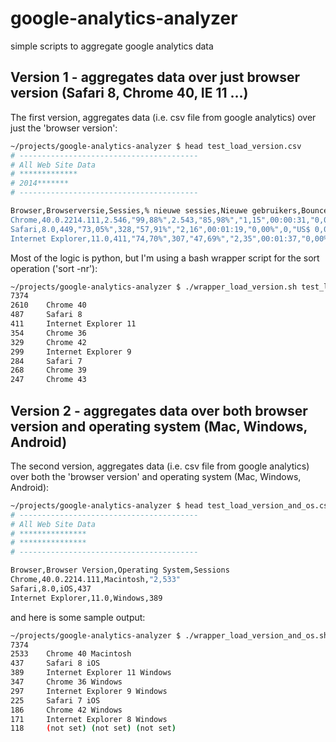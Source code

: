 # google-analytics-analyzer
simple scripts to aggregate google analytics data



## Version 1 - aggregates data over just browser version (Safari 8, Chrome 40, IE 11 …)

The first version, aggregates data (i.e. csv file from google analytics) over just the 'browser version':

```sh
~/projects/google-analytics-analyzer $ head test_load_version.csv
# ----------------------------------------
# All Web Site Data
# *************
# 2014*******
# ----------------------------------------

Browser,Browserversie,Sessies,% nieuwe sessies,Nieuwe gebruikers,Bouncepercentage,Pagina's/sessie,Gem. sessieduur,Doelconversieratio,Behaalde doelen,Doelwaarde
Chrome,40.0.2214.111,2.546,"99,88%",2.543,"85,98%","1,15",00:00:31,"0,00%",0,"US$ 0,00"
Safari,8.0,449,"73,05%",328,"57,91%","2,16",00:01:19,"0,00%",0,"US$ 0,00"
Internet Explorer,11.0,411,"74,70%",307,"47,69%","2,35",00:01:37,"0,00%",0,"US$ 0,00"
```

Most of the logic is python, but I'm using a bash wrapper script for the sort operation ('sort -nr'):

```sh
~/projects/google-analytics-analyzer $ ./wrapper_load_version.sh test_load_version.csv | head
7374
2610 	Chrome 40
487 	Safari 8
411 	Internet Explorer 11
354 	Chrome 36
329 	Chrome 42
299 	Internet Explorer 9
284 	Safari 7
268 	Chrome 39
247 	Chrome 43
```

## Version 2 - aggregates data over both browser version and operating system (Mac, Windows, Android) 

The second version, aggregates data (i.e. csv file from google analytics) over both the 'browser version' and operating system (Mac, Windows, Android):

```sh
~/projects/google-analytics-analyzer $ head test_load_version_and_os.csv
# ----------------------------------------
# All Web Site Data
# ***************
# ***************
# ----------------------------------------

Browser,Browser Version,Operating System,Sessions
Chrome,40.0.2214.111,Macintosh,"2,533"
Safari,8.0,iOS,437
Internet Explorer,11.0,Windows,389
```

and here is some sample output:

```sh
~/projects/google-analytics-analyzer $ ./wrapper_load_version_and_os.sh test_load_version_and_os.csv | head
7374
2533 	Chrome 40 Macintosh
437 	Safari 8 iOS
389 	Internet Explorer 11 Windows
347 	Chrome 36 Windows
297 	Internet Explorer 9 Windows
225 	Safari 7 iOS
186 	Chrome 42 Windows
171 	Internet Explorer 8 Windows
118 	(not set) (not set) (not set)
```